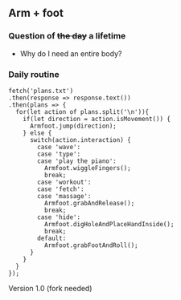 ## Arm + foot

### Question of ~~the day~~ a lifetime

- Why do I need an entire body?

### Daily routine

    fetch('plans.txt')
    .then(response => response.text())
    .then(plans => {
      for(let action of plans.split('\n')){
        if(let direction = action.isMovement()) {
          Armfoot.jump(direction);
        } else {
          switch(action.interaction) {
            case 'wave':
            case 'type':
            case 'play the piano':
              Armfoot.wiggleFingers();
              break;
            case 'workout':
            case 'fetch':
            case 'massage':
              Armfoot.grabAndRelease();
              break;
            case 'hide':
              Armfoot.digHoleAndPlaceHandInside();
              break;
            default:
              Armfoot.grabFootAndRoll();
          }
        }
      }
    });
    
Version 1.0 (fork needed)
